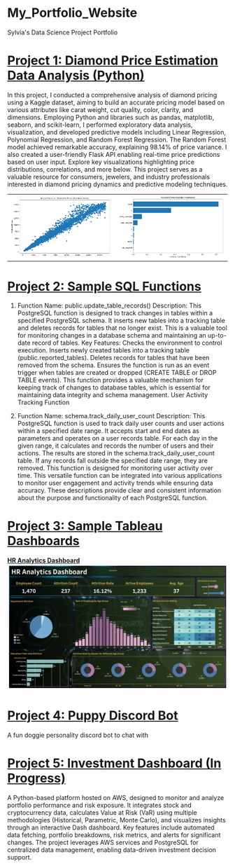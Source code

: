 # My_Portfolio_Website
Sylvia's Data Science Project Portfolio

# [Project 1: Diamond Price Estimation Data Analysis (Python) ](https://github.com/SylviaCooperhouse/dimond-price-analysis)

In this project, I conducted a comprehensive analysis of diamond pricing using a Kaggle dataset, aiming to build an accurate pricing model based on various attributes like carat weight, cut quality, color, clarity, and dimensions. Employing Python and libraries such as pandas, matplotlib, seaborn, and scikit-learn, I performed exploratory data analysis, visualization, and developed predictive models including Linear Regression, Polynomial Regression, and Random Forest Regression. The Random Forest model achieved remarkable accuracy, explaining 98.14% of price variance. I also created a user-friendly Flask API enabling real-time price predictions based on user input. Explore key visualizations highlighting price distributions, correlations, and more below. This project serves as a valuable resource for consumers, jewelers, and industry professionals interested in diamond pricing dynamics and predictive modeling techniques.
<table>
  <tr>
    <td><img src="images/Actual%20Prices%20vs.%20Predicted%20Prices%20(Random%20Forest).png" alt="Actual vs. Predicted"></td>
    <td><img src="images/Random%20Forest%20Feature%20Importance.png" alt="Feature Importance"></td>
  </tr>
</table>


# [Project 2: Sample SQL Functions](https://github.com/SylviaCooperhouse/My_Portfolio_Website/tree/main/SQL%20function%20Samples)

1. Function Name: public.update_table_records()
Description: This PostgreSQL function is designed to track changes in tables within a specified PostgreSQL schema. It inserts new tables into a tracking table and deletes records for tables that no longer exist. This is a valuable tool for monitoring changes in a database schema and maintaining an up-to-date record of tables.
Key Features:
Checks the environment to control execution.
Inserts newly created tables into a tracking table (public.reported_tables).
Deletes records for tables that have been removed from the schema.
Ensures the function is run as an event trigger when tables are created or dropped (CREATE TABLE or DROP TABLE events).
This function provides a valuable mechanism for keeping track of changes to database tables, which is essential for maintaining data integrity and schema management.
User Activity Tracking Function

2. Function Name: schema.track_daily_user_count
Description: This PostgreSQL function is used to track daily user counts and user actions within a specified date range. It accepts start and end dates as parameters and operates on a user records table. For each day in the given range, it calculates and records the number of users and their actions. The results are stored in the schema.track_daily_user_count table. If any records fall outside the specified date range, they are removed. This function is designed for monitoring user activity over time.
This versatile function can be integrated into various applications to monitor user engagement and activity trends while ensuring data accuracy.
These descriptions provide clear and consistent information about the purpose and functionality of each PostgreSQL function.


# [Project 3: Sample Tableau Dashboards](https://public.tableau.com/app/profile/sylvia.cooperhouse/vizzes)

[**HR Analytics Dashboard**](https://public.tableau.com/shared/GHFZ7BP76?:display_count=n&:origin=viz_share_link)
![HR Analytics Dashboard](images/HR%20Analytics%20Dashboard.png)


# [Project 4: Puppy Discord Bot](https://github.com/SylviaCooperhouse/Mocha-Bot)
A fun doggie personality discord bot to chat with


# [Project 5: Investment Dashboard (In Progress)](https://github.com/SylviaCooperhouse/investment)

A Python-based platform hosted on AWS, designed to monitor and analyze portfolio performance and risk exposure. It integrates stock and cryptocurrency data, calculates Value at Risk (VaR) using multiple methodologies (Historical, Parametric, Monte Carlo), and visualizes insights through an interactive Dash dashboard. Key features include automated data fetching, portfolio breakdowns, risk metrics, and alerts for significant changes. The project leverages AWS services and PostgreSQL for centralized data management, enabling data-driven investment decision support.


